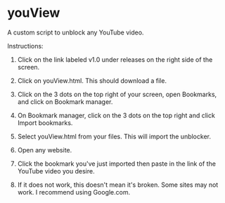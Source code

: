 # youView
A custom script to unblock any YouTube video.

Instructions:

1. Click on the link labeled v1.0 under releases on the right side of the screen.

2. Click on youView.html. This should download a file.

3. Click on the 3 dots on the top right of your screen, open Bookmarks, and click on Bookmark manager.

4. On Bookmark manager, click on the 3 dots on the top right and click Import bookmarks.

5. Select youView.html from your files. This will import the unblocker.

6. Open any website. 

7. Click the bookmark you've just imported then paste in the link of the YouTube video you desire.

8. If it does not work, this doesn't mean it's broken. Some sites may not work. I recommend using Google.com.
